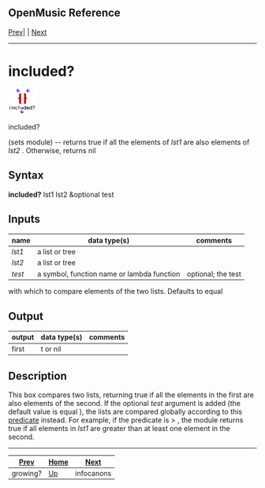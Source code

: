OpenMusic Reference  
---  
[Prev](growing)| | [Next](infocanons)  
  
* * *

# included?

![](figures/functions/sets/included.png)

  
  
included?  
  
(sets module) \-- returns true if all the elements of  _lst1_  are also
elements of  _lst2_ . Otherwise, returns nil  

## Syntax

   **included?**  lst1 lst2 &optional test  

## Inputs

name| data type(s)| comments  
---|---|---  
  _lst1_ |  a list or tree|  
  _lst2_ |  a list or tree|  
  _test_ |  a symbol, function name or lambda function| optional; the test
with which to compare elements of the two lists. Defaults to  equal   
  
## Output

output| data type(s)| comments  
---|---|---  
first| t or nil|  
  
## Description

This box compares two lists, returning true if all the elements in the first
are also elements of the second. If the optional  _test_  argument is added
(the default value is  equal ), the lists are compared globally according to
this [predicate](glossary#PREDICATE) instead. For example, if the
predicate is  > , the module returns true if all elements in  _lst1_  are
greater than at least one element in the second.

* * *

[Prev](growing)| [Home](index)| [Next](infocanons)  
---|---|---  
growing?| [Up](funcref.main)| infocanons

